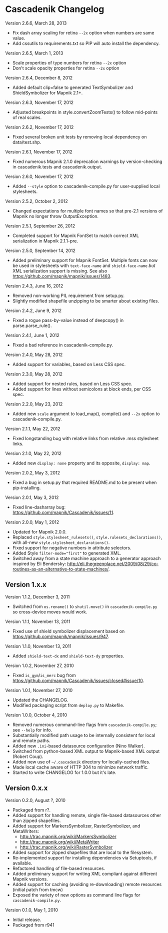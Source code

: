 Cascadenik Changelog
====================

Version 2.6.6, March 28, 2013

 * Fix dash array scaling for retina `--2x` option when numbers are same value.
 * Add cssutils to requirements.txt so PIP will auto install the dependency.

Version 2.6.5, March 1, 2013

 * Scale properties of type numbers for retina `--2x` option
 * Don't scale opacity properties for retina `--2x` option

Version 2.6.4, December 8, 2012

 * Added default clip=false to generated TextSymbolizer and ShieldSymbolizer for Mapnik 2.1+.

Version 2.6.3, November 17, 2012

 * Adjusted breakpoints in style.convertZoomTests() to follow mid-points of real scales.

Version 2.6.2, November 17, 2012

 * Fixed several broken unit tests by removing local dependency on data/test.shp.

Version 2.6.1, November 17, 2012

 * Fixed numerous Mapnik 2.1.0 deprecation warnings by version-checking in cascadenik.tests and cascadenik.output.

Version 2.6.0, November 17, 2012

 * Added `--style` option to cascadenik-compile.py for user-supplied local stylesheets.

Version 2.5.2, October 2, 2012

 * Changed expectations for multiple font names so that pre-2.1 versions of Mapnik no longer throw OutputException.

Version 2.5.1, September 26, 2012

 * Completed support for Mapnik FontSet to match correct XML serialization in Mapnik 2.1.1-pre.

Version 2.5.0, September 14, 2012

 * Added preliminary support for Mapnik FontSet.
   Multiple fonts can now be used in stylesheets with `text-face-name`
   and `shield-face-name` *but* XML serialization support is missing.
   See also https://github.com/mapnik/mapnik/issues/1483.

Version 2.4.3, June 16, 2012

 * Removed non-working PIL requirement from setup.py.
 * Slightly modified shapefile unzipping to be smarter about existing files.

Version 2.4.2, June 9, 2012

 * Fixed a rogue pass-by-value instead of deepcopy() in parse.parse_rule().

Version 2.4.1, June 1, 2012

 * Fixed a bad reference in cascadenik-compile.py.

Version 2.4.0, May 28, 2012

 * Added support for variables, based on Less CSS spec.

Version 2.3.0, May 28, 2012

 * Added support for nested rules, based on Less CSS spec.
 * Added support for lines without semicolons at block ends, per CSS spec.

Version 2.2.0, May 23, 2012

 * Added new `scale` argument to load_map(), compile() and `--2x` option to cascadenik-compile.py.

Version 2.1.1, May 22, 2012

 * Fixed longstanding bug with relative links from relative .mss stylesheet links.

Version 2.1.0, May 22, 2012

 * Added new `display: none` property and its opposite, `display: map`.

Version 2.0.2, May 3, 2012

 * Fixed a bug in setup.py that required README.md to be present when pip-installing.

Version 2.0.1, May 3, 2012

 * Fixed line-dasharray bug: https://github.com/mapnik/Cascadenik/issues/11.

Version 2.0.0, May 1, 2012

 * Updated for Mapnik 2.0.0.
 * Replaced `style.stylesheet_rulesets()`, `style.rulesets_declarations()`,
   with all-new `style.stylesheet_declarations()`.
 * Fixed support for negative numbers in attribute selectors.
 * Added Style `filter-mode="first"` to generated XML.
 * Switched away from a state machine approach to a generator approach inspired
   by Eli Bendersky: http://eli.thegreenplace.net/2009/08/29/co-routines-as-an-alternative-to-state-machines/.

Version 1.x.x
-------------

Version 1.1.2, December 3, 2011

 * Switched from `os.rename()` to `shutil.move()` in `cascadenik-compile.py`
   so cross-device moves would work.

Version 1.1.1, November 13, 2011
 
 * Fixed use of shield symbolizer displacement based on https://github.com/mapnik/mapnik/issues/947.

Version 1.1.0, November 13, 2011
 
 * Added `shield-text-dx` and `shield-text-dy` properties.

Version 1.0.2, November 27, 2010
 
 * Fixed `is_gym`/`is_merc` bug from https://github.com/mapnik/Cascadenik/issues/closed#issue/10.

Version 1.0.1, November 27, 2010
 
 * Updated the CHANGELOG.
 * Modified packaging script from `deploy.py` to Makefile.

Version 1.0.0, October 4, 2010
 
 * Removed numerous command-line flags from `cascadenik-compile.py`; see `--help` for info.
 * Substantially modified path usage to be internally consistent for local and remote paths.
 * Added new `.ini`-based datasource configuration (Nino Walker).
 * Switched from python-based XML output to Mapnik-based XML output (Robert Coup).
 * Added new use of `~/.cascadenik` directory for locally-cached files.
 * Made local cache aware of HTTP 304 to minimize network traffic.
 * Started to write CHANGELOG for 1.0.0 but it's late.

Version 0.x.x
-------------

Version 0.2.0, August ?, 2010
 
 * Packaged from r?.
 * Added support for handling remote, single file-based datasources other than zipped shapefiles.
 * Added support for MarkersSymbolizer, RasterSymbolizer, and MetaWriters:
     - http://trac.mapnik.org/wiki/MarkersSymbolizer
     - http://trac.mapnik.org/wiki/MetaWriter
     - http://trac.mapnik.org/wiki/RasterSymbolizer
 * Added support for zipped shapefiles that are local to the filesystem.
 * Re-implemented support for installing dependencies via Setuptools, if available.
 * Refactored handling of file-based resources.
 * Added preliminary support for writing XML compliant against different Mapnik versions.
 * Added support for caching (avoiding re-downloading) remote resources (initial patch from tmcw)
 * Exposed the variety of new options as command line flags for `cascadenik-compile.py`.
 
Version 0.1.0, May 1, 2010

 * Initial release.
 * Packaged from r941
